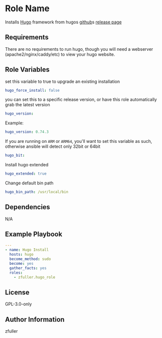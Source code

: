 # Role Name

Installs [Hugo](https://gohugo.io/) framework from hugos [github](https://github.com/gohugoio/hugo)s [release page](https://github.com/gohugoio/hugo/releases)

## Requirements

There are no requirements to run hugo, though you will need a webserver (apache2/nginx/caddy/etc) to view your hugo website.

## Role Variables
set this variable to true to upgrade an existing installation
```yaml
hugo_force_install: false
```
you can set this to a specific release version,
or have this role automatically grab the latest version
```yaml
hugo_version:
```

Example:
```yaml
hugo_version: 0.74.3
```

If you are running on `ARM` or `ARM64`, you'll want to set this variable as such, otherwise ansible will detect only 32bit or 64bit
```yaml
hugo_bit:
```

Install hugo extended
```yaml
hugo_extended: true
```

Change default bin path
```yaml
hugo_bin_path: /usr/local/bin
```


## Dependencies

N/A

## Example Playbook

```yaml
---
- name: Hugo Install
  hosts: hugo
  become_method: sudo
  become: yes
  gather_facts: yes
  roles:
    - zfuller.hugo_role
```

## License

GPL-3.0-only

## Author Information

zfuller
